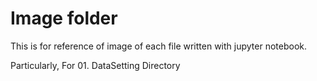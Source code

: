 # Image folder 

This is for reference of image of each file written with jupyter notebook.

Particularly, For 01. DataSetting Directory

